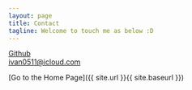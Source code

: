 ```yaml
---
layout: page
title: Contact
tagline: Welcome to touch me as below :D
---
```


[Github](https://github.com/ivanhan0511)
<br>
ivan0511@icloud.com



[Go to the Home Page]({{ site.url }}{{ site.baseurl }})
